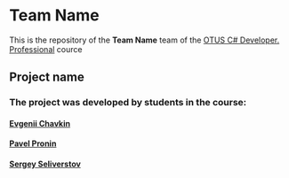 # Team Name

This is the repository of the **Team Name** team of the [OTUS C# Developer. Professional](https://otus.ru/lessons/csharp-professional/) cource

## Project name



### The project was developed by students in the course:

#### [Evgenii Chavkin](https://github.com/emc-code)
#### [Pavel Pronin](https://github.com/proninp)
#### [Sergey Seliverstov](https://github.com/clonzx)

